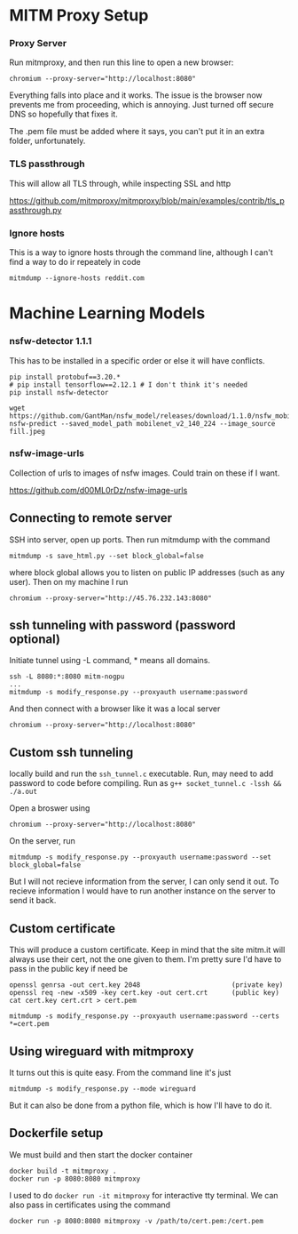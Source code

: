 # MITM Proxy Setup

### Proxy Server

Run mitmproxy, and then run this line to open a new browser:

```
chromium --proxy-server="http://localhost:8080"
```

Everything falls into place and it works. The issue is the browser now prevents me from proceeding, which is annoying. Just turned off secure DNS so hopefully that fixes it.

The .pem file must be added where it says, you can't put it in an extra folder, unfortunately.

### TLS passthrough

This will allow all TLS through, while inspecting SSL and http

https://github.com/mitmproxy/mitmproxy/blob/main/examples/contrib/tls_passthrough.py

### Ignore hosts

This is a way to ignore hosts through the command line, although I can't find a way to do ir repeately in code

```
mitmdump --ignore-hosts reddit.com
```

# Machine Learning Models

### nsfw-detector 1.1.1

This has to be installed in a specific order or else it will have conflicts.

```
pip install protobuf==3.20.*
# pip install tensorflow==2.12.1 # I don't think it's needed
pip install nsfw-detector

wget https://github.com/GantMan/nsfw_model/releases/download/1.1.0/nsfw_mobilenet_v2_140_224.zip
nsfw-predict --saved_model_path mobilenet_v2_140_224 --image_source fill.jpeg
```

### nsfw-image-urls

Collection of urls to images of nsfw images. Could train on these if I want.

https://github.com/d00ML0rDz/nsfw-image-urls

## Connecting to remote server

SSH into server, open up ports. Then run mitmdump with the command

```
mitmdump -s save_html.py --set block_global=false
```

where block global allows you to listen on public IP addresses (such as any user). Then on my machine I run

```
chromium --proxy-server="http://45.76.232.143:8080"
```

## ssh tunneling with password (password optional)

Initiate tunnel using -L command, * means all domains.

```
ssh -L 8080:*:8080 mitm-nogpu
...
mitmdump -s modify_response.py --proxyauth username:password
```

And then connect with a browser like it was a local server

```
chromium --proxy-server="http://localhost:8080"
```

## Custom ssh tunneling

locally build and run the `ssh_tunnel.c` executable. Run, may need to add password to code before compiling. Run as `g++ socket_tunnel.c -lssh && ./a.out`

Open a broswer using 

```
chromium --proxy-server="http://localhost:8080"
```

On the server, run 

```
mitmdump -s modify_response.py --proxyauth username:password --set block_global=false
```

But I will not recieve information from the server, I can only send it out. To recieve information I would have to run another instance on the server to send it back.


## Custom certificate

This will produce a custom certificate. Keep in mind that the site mitm.it will always use their cert, not the one given to them. I'm pretty sure I'd have to pass in the public key if need be

```
openssl genrsa -out cert.key 2048                       (private key)
openssl req -new -x509 -key cert.key -out cert.crt      (public key)
cat cert.key cert.crt > cert.pem

mitmdump -s modify_response.py --proxyauth username:password --certs *=cert.pem
```

## Using wireguard with mitmproxy

It turns out this is quite easy. From the command line it's just

```
mitmdump -s modify_response.py --mode wireguard
```

But it can also be done from a python file, which is how I'll have to do it.


## Dockerfile setup

We must build and then start the docker container

```
docker build -t mitmproxy .
docker run -p 8080:8080 mitmproxy
```

I used to do `docker run -it mitmproxy` for interactive tty terminal. We can also pass in certificates using the command

```
docker run -p 8080:8080 mitmproxy -v /path/to/cert.pem:/cert.pem
```
